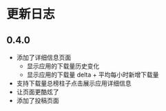 # 更新日志

## 0.4.0

- 添加了详细信息页面
  - 显示应用的下载量历史变化
  - 显示应用的下载量 delta + 平均每小时新增下载量
- 支持下载量总榜柱子点击展示应用详细信息
- 让页面更酷炫了
- 添加了投稿页面
